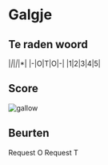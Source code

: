 # Galgje

## Te raden woord

|*|*|*|*|*|
|-|O|T|O|-|
|1|2|3|4|5|

## Score
![gallow](./images/1.png)

## Beurten

Request O
Request T